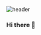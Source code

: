![header](https://capsule-render.vercel.app/api?type=Cylinder&color=auto&height=300&section=header&text=capsule%20render&fontSize=90)
### Hi there 👋

<!--
**Kevin-park7/Kevin-park7** is a ✨ _special_ ✨ repository because its `README.md` (this file) appears on your GitHub profile.

Here are some ideas to get you started:

- 🔭 I’m currently working on ...
- 🌱 I’m currently learning ...
- 👯 I’m looking to collaborate on ...
- 🤔 I’m looking for help with ...
- 💬 Ask me about ...
- 📫 How to reach me: ...
- 😄 Pronouns: ...
- ⚡ Fun fact: ...
-->
